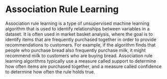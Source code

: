 # Association Rule Learning

Association rule learning is a type of unsupervised machine learning algorithm that is used to identify relationships between variables in a dataset. It is often used in market basket analysis, where the goal is to identify items that are frequently purchased together in order to provide recommendations to customers. For example, if the algorithm finds that people who purchase bread also frequently purchase milk, it might recommend milk to customers who are buying bread. Association rule learning algorithms typically use a measure called support to determine how often items are purchased together, and a measure called confidence to determine how often the rule holds true.
